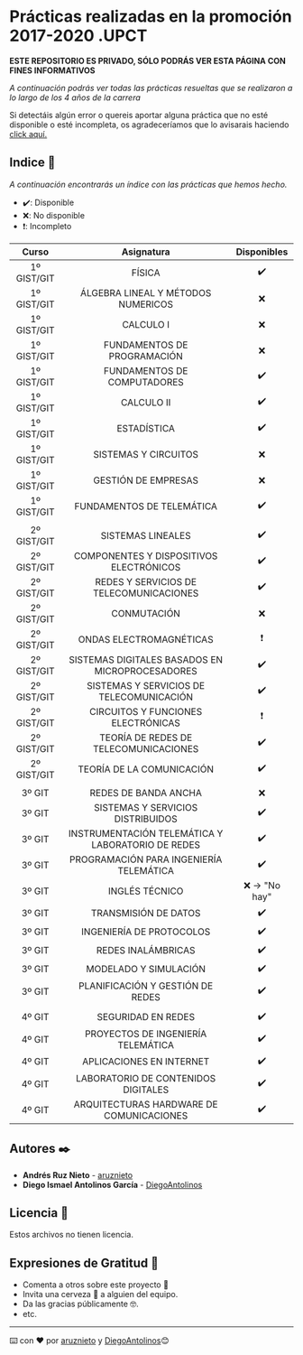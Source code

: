 # Prácticas realizadas en la promoción 2017-2020 .UPCT

**ESTE REPOSITORIO ES PRIVADO, SÓLO PODRÁS VER ESTA PÁGINA CON FINES INFORMATIVOS**

_A continuación podrás ver todas las prácticas resueltas que se realizaron a lo largo de los 4 años de la carrera_



Si detectáis algún error o quereis aportar alguna práctica que no esté disponible o esté incompleta, os agradeceríamos que lo avisarais haciendo [click aquí.](https://github.com/aruznieto/Pracs_UPCT/issues/new)

## Indice 🚀

_A continuación encontrarás un índice con las prácticas que hemos hecho._

+ ✔️: Disponible  
+ ❌: No disponible 
+ ❗: Incompleto


| Curso | Asignatura | Disponibles |
|:-----------:|:------:|:-----------:|
| 1º GIST/GIT | FÍSICA | ✔️ |
| 1º GIST/GIT | ÁLGEBRA LINEAL Y MÉTODOS NUMERICOS | ❌ |
| 1º GIST/GIT | CALCULO I | ❌|
| 1º GIST/GIT | FUNDAMENTOS DE PROGRAMACIÓN | ❌ |
| 1º GIST/GIT | FUNDAMENTOS DE COMPUTADORES | ✔️ |
| 1º GIST/GIT | CALCULO II | ✔️ |
| 1º GIST/GIT | ESTADÍSTICA | ✔️ |
| 1º GIST/GIT | SISTEMAS Y CIRCUITOS | ❌ |
| 1º GIST/GIT | GESTIÓN DE EMPRESAS | ❌ |
| 1º GIST/GIT | FUNDAMENTOS DE TELEMÁTICA | ✔️ |
| | | |
| 2º GIST/GIT| SISTEMAS LINEALES | ✔️ |
| 2º GIST/GIT| COMPONENTES Y DISPOSITIVOS ELECTRÓNICOS | ✔️ |
| 2º GIST/GIT| REDES Y SERVICIOS DE TELECOMUNICACIONES | ✔️ |
| 2º GIST/GIT| CONMUTACIÓN | ❌ |
| 2º GIST/GIT| ONDAS ELECTROMAGNÉTICAS | ❗ |
| 2º GIST/GIT| SISTEMAS DIGITALES BASADOS EN MICROPROCESADORES | ✔️ |
| 2º GIST/GIT| SISTEMAS Y SERVICIOS DE TELECOMUNICACIÓN | ✔️ |
| 2º GIST/GIT| CIRCUITOS Y FUNCIONES ELECTRÓNICAS | ❗ |
| 2º GIST/GIT| TEORÍA DE REDES DE TELECOMUNICACIONES | ✔️ |
| 2º GIST/GIT| TEORÍA DE LA COMUNICACIÓN | ✔️ |
| | | |
| 3º GIT| REDES DE BANDA ANCHA | ❌ |
| 3º GIT| SISTEMAS Y SERVICIOS DISTRIBUIDOS | ✔️ |
| 3º GIT| INSTRUMENTACIÓN TELEMÁTICA Y LABORATORIO DE REDES | ✔️ |
| 3º GIT| PROGRAMACIÓN PARA INGENIERÍA TELEMÁTICA | ✔️ |
| 3º GIT| INGLÉS TÉCNICO | ❌ -> "No hay" |
| 3º GIT| TRANSMISIÓN DE DATOS | ✔️ |
| 3º GIT| INGENIERÍA DE PROTOCOLOS | ✔️ |
| 3º GIT| REDES INALÁMBRICAS | ✔️ |
| 3º GIT| MODELADO Y SIMULACIÓN | ✔️ |
| 3º GIT| PLANIFICACIÓN Y GESTIÓN DE REDES | ✔️ |
| | | |
| 4º GIT| SEGURIDAD EN REDES | ✔️ |
| 4º GIT| PROYECTOS DE INGENIERÍA TELEMÁTICA | ✔️ |
| 4º GIT| APLICACIONES EN INTERNET | ✔️ |
| 4º GIT| LABORATORIO DE CONTENIDOS DIGITALES | ✔️ |
| 4º GIT| ARQUITECTURAS HARDWARE DE COMUNICACIONES | ✔️ |



## Autores ✒️

* **Andrés Ruz Nieto**  - [aruznieto](https://github.com/aruznieto)
* **Diego Ismael Antolinos García**  - [DiegoAntolinos](https://github.com/Diegoantolinos)

## Licencia 📄

Estos archivos no tienen licencia.

## Expresiones de Gratitud 🎁

* Comenta a otros sobre este proyecto 📢
* Invita una cerveza 🍺 a alguien del equipo. 
* Da las gracias públicamente 🤓.
* etc.



---
⌨️ con ❤️ por [aruznieto](https://github.com/aruznieto) y [DiegoAntolinos](https://github.com/Diegoantolinos)😊
